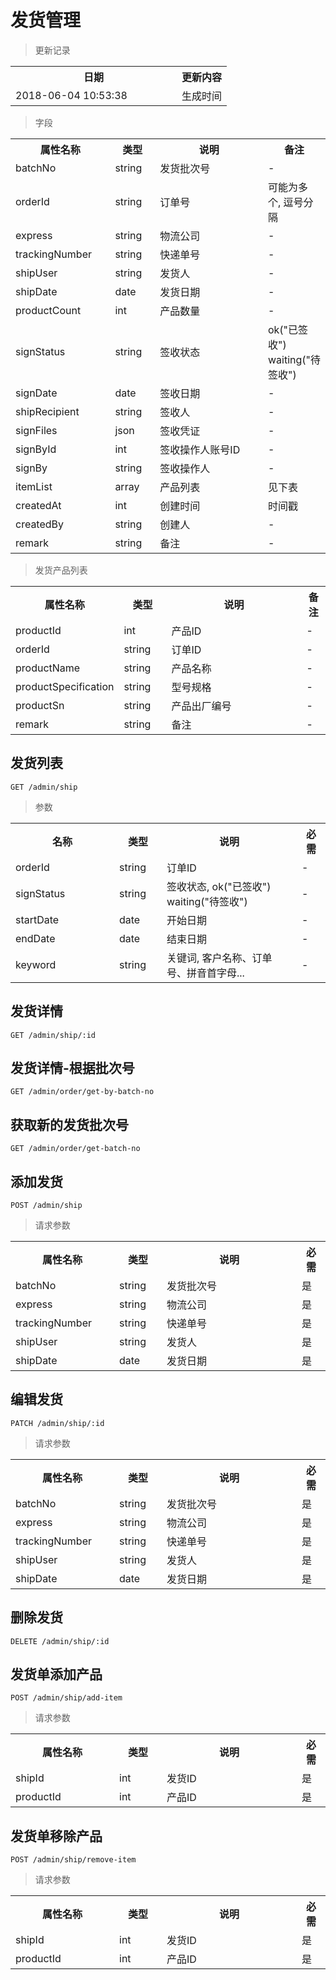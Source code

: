 # 发货管理

> 更新记录

<table>
    <tr>
        <th style="width:250px;">日期</th>
        <th>更新内容</th>
    </tr>
    <tr>
        <td>2018-06-04 10:53:38</td>
        <td>生成时间</td>
    </tr>
</table>

> 字段

<table>
    <tr>
        <th style="width:150px;">属性名称</th>
        <th style="width:60px;">类型</th>
        <th style="width:200px;">说明</th>
        <th>备注</th>
    </tr>
    <tr>
        <td>batchNo</td>
        <td>string</td>
        <td>发货批次号</td>
        <td>-</td>
    </tr>
    <tr>
        <td>orderId</td>
        <td>string</td>
        <td>订单号</td>
        <td>可能为多个, 逗号分隔</td>
    </tr>
    <tr>
        <td>express</td>
        <td>string</td>
        <td>物流公司</td>
        <td>-</td>
    </tr>
    <tr>
        <td>trackingNumber</td>
        <td>string</td>
        <td>快递单号</td>
        <td>-</td>
    </tr>
    <tr>
        <td>shipUser</td>
        <td>string</td>
        <td>发货人</td>
        <td>-</td>
    </tr>
    <tr>
        <td>shipDate</td>
        <td>date</td>
        <td>发货日期</td>
        <td>-</td>
    </tr>
    <tr>
        <td>productCount</td>
        <td>int</td>
        <td>产品数量</td>
        <td>-</td>
    </tr>
    <tr>
        <td>signStatus</td>
        <td>string</td>
        <td>签收状态</td>
        <td>ok("已签收") waiting("待签收")</td>
    </tr>
    <tr>
        <td>signDate</td>
        <td>date</td>
        <td>签收日期</td>
        <td>-</td>
    </tr>
    <tr>
        <td>shipRecipient</td>
        <td>string</td>
        <td>签收人</td>
        <td>-</td>
    </tr>
    <tr>
        <td>signFiles</td>
        <td>json</td>
        <td>签收凭证</td>
        <td>-</td>
    </tr>
    <tr>
        <td>signById</td>
        <td>int</td>
        <td>签收操作人账号ID</td>
        <td>-</td>
    </tr>
    <tr>
        <td>signBy</td>
        <td>string</td>
        <td>签收操作人</td>
        <td>-</td>
    </tr>
    <tr>
        <td>itemList</td>
        <td>array</td>
        <td>产品列表</td>
        <td>见下表</td>
    </tr>
    <tr>
        <td>createdAt</td>
        <td>int</td>
        <td>创建时间</td>
        <td>时间戳</td>
    </tr>
    <tr>
        <td>createdBy</td>
        <td>string</td>
        <td>创建人</td>
        <td>-</td>
    </tr>
    <tr>
        <td>remark</td>
        <td>string</td>
        <td>备注</td>
        <td>-</td>
    </tr>
</table>

>发货产品列表
<table>
    <tr>
        <th style="width:150px;">属性名称</th>
        <th style="width:60px;">类型</th>
        <th style="width:200px;">说明</th>
        <th>备注</th>
    </tr>
    <tr>
        <td>productId</td>
        <td>int</td>
        <td>产品ID</td>
        <td>-</td>
    </tr>
    <tr>
        <td>orderId</td>
        <td>string</td>
        <td>订单ID</td>
        <td>-</td>
    </tr>
    <tr>
        <td>productName</td>
        <td>string</td>
        <td>产品名称</td>
        <td>-</td>
    </tr>
    <tr>
        <td>productSpecification</td>
        <td>string</td>
        <td>型号规格</td>
        <td>-</td>
    </tr>
    <tr>
        <td>productSn</td>
        <td>string</td>
        <td>产品出厂编号</td>
        <td>-</td>
    </tr>
    <tr>
        <td>remark</td>
        <td>string</td>
        <td>备注</td>
        <td>-</td>
    </tr>
</table>

## 发货列表

```
GET /admin/ship
```

> 参数
<table>
    <tr>
        <th style="width:150px;">名称</th>
        <th style="width:60px;">类型</th>
        <th style="width:200px;">说明</th>
        <th>必需</th>
    </tr>
    <tr>
        <td>orderId</td>
        <td>string</td>
        <td>订单ID</td>
        <td>-</td>
    </tr>
    <tr>
        <td>signStatus</td>
        <td>string</td>
        <td>签收状态, ok("已签收") waiting("待签收")</td>
        <td>-</td>
    </tr>
    <tr>
        <td>startDate</td>
        <td>date</td>
        <td>开始日期</td>
        <td>-</td>
    </tr>
    <tr>
        <td>endDate</td>
        <td>date</td>
        <td>结束日期</td>
        <td>-</td>
    </tr>
    <tr>
        <td>keyword</td>
        <td>string</td>
        <td>关键词, 客户名称、订单号、拼音首字母...</td>
        <td>-</td>
    </tr>
</table>

## 发货详情

```
GET /admin/ship/:id
```

## 发货详情-根据批次号

```
GET /admin/order/get-by-batch-no
```

## 获取新的发货批次号

```
GET /admin/order/get-batch-no
```

## 添加发货

```
POST /admin/ship
```

>请求参数
<table>
    <tr>
        <th style="width:150px;">属性名称</th>
        <th style="width:60px;">类型</th>
        <th style="width:200px;">说明</th>
        <th>必需</th>
    </tr>
    <tr>
        <td>batchNo</td>
        <td>string</td>
        <td>发货批次号</td>
        <td>是</td>
    </tr>
    <tr>
        <td>express</td>
        <td>string</td>
        <td>物流公司</td>
        <td>是</td>
    </tr>
    <tr>
        <td>trackingNumber</td>
        <td>string</td>
        <td>快递单号</td>
        <td>是</td>
    </tr>
    <tr>
        <td>shipUser</td>
        <td>string</td>
        <td>发货人</td>
        <td>是</td>
    </tr>
    <tr>
        <td>shipDate</td>
        <td>date</td>
        <td>发货日期</td>
        <td>是</td>
    </tr>
</table>

## 编辑发货

```
PATCH /admin/ship/:id
```

>请求参数
<table>
    <tr>
        <th style="width:150px;">属性名称</th>
        <th style="width:60px;">类型</th>
        <th style="width:200px;">说明</th>
        <th>必需</th>
    </tr>
    <tr>
        <td>batchNo</td>
        <td>string</td>
        <td>发货批次号</td>
        <td>是</td>
    </tr>
    <tr>
        <td>express</td>
        <td>string</td>
        <td>物流公司</td>
        <td>是</td>
    </tr>
    <tr>
        <td>trackingNumber</td>
        <td>string</td>
        <td>快递单号</td>
        <td>是</td>
    </tr>
    <tr>
        <td>shipUser</td>
        <td>string</td>
        <td>发货人</td>
        <td>是</td>
    </tr>
    <tr>
        <td>shipDate</td>
        <td>date</td>
        <td>发货日期</td>
        <td>是</td>
    </tr>
</table>

## 删除发货

```
DELETE /admin/ship/:id
```

## 发货单添加产品

```
POST /admin/ship/add-item
```

>请求参数
<table>
    <tr>
        <th style="width:150px;">属性名称</th>
        <th style="width:60px;">类型</th>
        <th style="width:200px;">说明</th>
        <th>必需</th>
    </tr>
    <tr>
        <td>shipId</td>
        <td>int</td>
        <td>发货ID</td>
        <td>是</td>
    </tr>
    <tr>
        <td>productId</td>
        <td>int</td>
        <td>产品ID</td>
        <td>是</td>
    </tr>
</table>

## 发货单移除产品

```
POST /admin/ship/remove-item
```

>请求参数
<table>
    <tr>
        <th style="width:150px;">属性名称</th>
        <th style="width:60px;">类型</th>
        <th style="width:200px;">说明</th>
        <th>必需</th>
    </tr>
    <tr>
        <td>shipId</td>
        <td>int</td>
        <td>发货ID</td>
        <td>是</td>
    </tr>
    <tr>
        <td>productId</td>
        <td>int</td>
        <td>产品ID</td>
        <td>是</td>
    </tr>
</table>